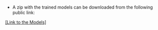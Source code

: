 * A zip with the trained models can be downloaded from the following public link:

[[Link to the Models]](XXX)
